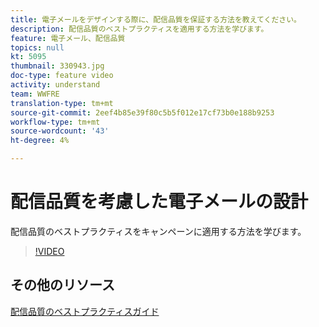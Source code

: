 ```yaml
---
title: 電子メールをデザインする際に、配信品質を保証する方法を教えてください。
description: 配信品質のベストプラクティスを適用する方法を学びます。
feature: 電子メール、配信品質
topics: null
kt: 5095
thumbnail: 330943.jpg
doc-type: feature video
activity: understand
team: WWFRE
translation-type: tm+mt
source-git-commit: 2eef4b85e39f80c5b5f012e17cf73b0e188b9253
workflow-type: tm+mt
source-wordcount: '43'
ht-degree: 4%

---
```



# 配信品質を考慮した電子メールの設計

配信品質のベストプラクティスをキャンペーンに適用する方法を学びます。

>[!VIDEO](https://video.tv.adobe.com/v/330943?quality=12)

## その他のリソース

[配信品質のベストプラクティスガイド](https://experienceleague.adobe.com/docs/deliverability-learn/deliverability-best-practice-guide/introduction.html)
